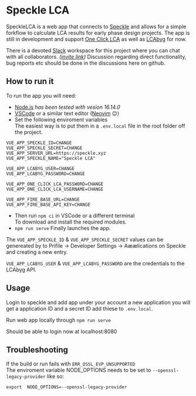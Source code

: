 # Speckle LCA

SpeckleLCA is a web app that connects to [Speckle](https://speckle.systems/) and allows for a simple forkflow to calculate LCA results for early phase design projects.
The app is still in development and support [One Click LCA](https://www.oneclicklca.com/) as well as [LCAbyg](https://lcabyg.dk/en/) for now.

There is a devoted [Slack](iospecklelcaapp.slack.com) workspace for this project where you can chat with all collaborators. _([invite link](https://join.slack.com/t/iospecklelcaapp/shared_invite/zt-1te1gxzsl-SftRv_czhTjAYbcFM83~Hg))_ 
Discussion regarding direct functionality, bug reports etc should be done in the discussions here on github.

## How to run it

To run the app you will need:

 - [Node.js](https://nodejs.org/en/) _has been tested with vesion 16.14.0_
 - [VSCode](https://code.visualstudio.com/) or a similar text editor ([Neovim](https://neovim.io/) :wink:)
 - Set the following enviroment variables\
The easiest way is to put them in a `.env.local` file in the root folder off the project.


```
VUE_APP_SPECKLE_ID=CHANGE
VUE_APP_SPECKLE_SECRET=CHANGE
VUE_APP_SERVER_URL=https://speckle.xyz
VUE_APP_SPECKLE_NAME="Speckle LCA"

VUE_APP_LCABYG_USER=CHANGE
VUE_APP_LCABYG_PASSWORD=CHANGE

VUE_APP_ONE_CLICK_LCA_PASSWORD=CHANGE
VUE_APP_ONE_CLICK_LCA_USERNAME=CHANGE

VUE_APP_FIRE_BASE_URL=CHANGE
VUE_APP_FIRE_BASE_API_KEY=CHANGE
```

- Then run `npm ci` in VSCode or a different terminal\
  To download and install the required modules.
- `npm run serve` Finally launches the app.

The `VUE_APP_SPECKLE_ID` & `VUE_APP_SPECKLE_SECRET` values can be genereated by to Prifile -> Developer Settings -> Aæælications on Speckle and creating a new entry.

`VUE_APP_LCABYG_USER` & `VUE_APP_LCABYG_PASSWORD` are the credentials to the LCAbyg API.

## Usage

Login to speckle and add app under your account a new application you will get a application ID and a secret ID add thiese to `.env.local`.

Run web app locally through `npm run serve`

Should be able to login now at localhost:8080

## Troubleshooting

If the build or run fails with `ERR_OSSL_EVP_UNSUPPORTED`\
The enviroment variable NODE_OPTIONS needs to be set to `--openssl-legacy-provider` like so:

```
export  NODE_OPTIONS=--openssl-legacy-provider
```
